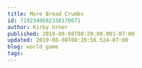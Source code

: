 ```yaml
---
title: More Bread Crumbs
id: 7192340682338170671
author: Kirby Urner
published: 2019-08-08T08:20:00.001-07:00
updated: 2019-08-08T08:20:56.524-07:00
blog: world_game
tags: 
---
```


